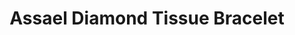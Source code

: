 ---
title: Assael Diamond Tissue Bracelet
description: |
specs: |
  18K Yellow and White Gold with 794 Diamonds, 39.25 ctw.
images:
  - assael-diamond-tissue-bracelet.jpg
category: Couture
tags:
  - bracelets
---